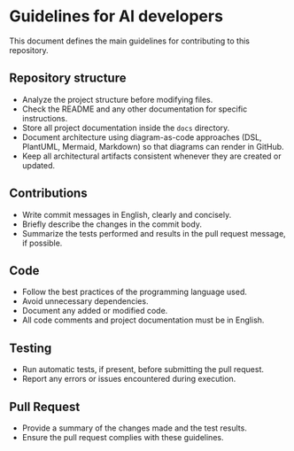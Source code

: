 # Guidelines for AI developers

This document defines the main guidelines for contributing to this repository.

## Repository structure
- Analyze the project structure before modifying files.
- Check the README and any other documentation for specific instructions.
- Store all project documentation inside the `docs` directory.
- Document architecture using diagram-as-code approaches (DSL, PlantUML, Mermaid, Markdown) so that diagrams can render in GitHub.
- Keep all architectural artifacts consistent whenever they are created or updated.

## Contributions
- Write commit messages in English, clearly and concisely.
- Briefly describe the changes in the commit body.
- Summarize the tests performed and results in the pull request message, if possible.

## Code
- Follow the best practices of the programming language used.
- Avoid unnecessary dependencies.
- Document any added or modified code.
- All code comments and project documentation must be in English.

## Testing
- Run automatic tests, if present, before submitting the pull request.
- Report any errors or issues encountered during execution.

## Pull Request
- Provide a summary of the changes made and the test results.
- Ensure the pull request complies with these guidelines.
